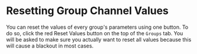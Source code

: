 # Resetting Group Channel Values

You can reset the values of every group's parameters using one button. To do so, click the red Reset Values button on the top of the `Groups` tab. You will be asked to make sure you actually want to reset all values because this will cause a blackout in most cases.
